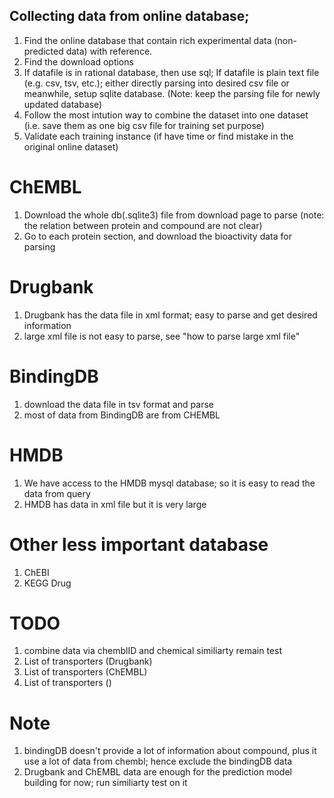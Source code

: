 ## Collecting data from online database;
1. Find the online database that contain rich experimental data (non-predicted data) with reference.
2. Find the download options
3. If datafile is in rational database, then use sql; If datafile is plain text file (e.g. csv, tsv, etc.); either directly parsing into desired csv file or meanwhile, setup sqlite database. (Note: keep the parsing file for newly updated database)
4. Follow the most intution way to combine the dataset into one dataset (i.e. save them as one big csv file for training set purpose)
5. Validate each training instance (if have time or find mistake in the original online dataset)



# ChEMBL
1. Download the whole db(.sqlite3) file from download page to parse (note: the relation between protein and compound are not clear)
2. Go to each protein section, and download the bioactivity data for parsing



# Drugbank
1. Drugbank has the data file in xml format; easy to parse and get desired information
2. large xml file is not easy to parse, see "how to parse large xml file"



# BindingDB
1. download the data file in tsv format and parse
2. most of data from BindingDB are from CHEMBL



# HMDB
1. We have access to the HMDB mysql database; so it is easy to read the data from query
2. HMDB has data in xml file but it is very large


# Other less important database
1. ChEBI
2. KEGG Drug




# TODO
1. combine data via chemblID and chemical similiarty remain test 
2. List of transporters (Drugbank)
3. List of transporters (ChEMBL)
4. List of transporters ()



# Note
1. bindingDB doesn't provide a lot of information about compound, plus it use a lot of data from chembl; hence exclude the bindingDB data
2. Drugbank and ChEMBL data are enough for the prediction model building for now; run similiarty test on it